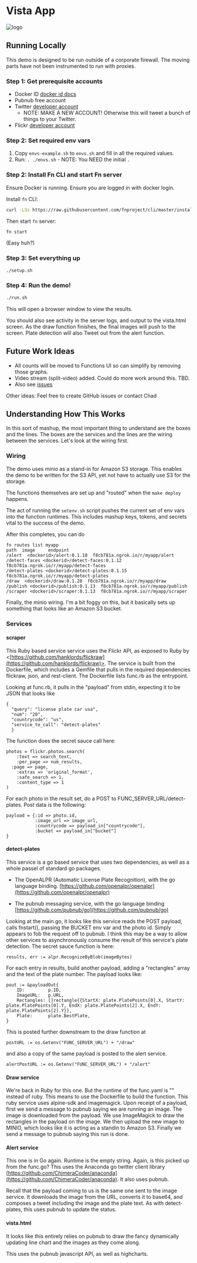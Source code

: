 # Vista App

![logo](https://drive.google.com/uc?export=view&id=0BzyYzhn6bht-Sm1VaFdKY2hKYXc)

## Running Locally

This demo is designed to be run outside of a corporate firewall. The
moving parts have not been instrumented to run with proxies.

### Step 1: Get prerequisite accounts

- Docker ID [docker id docs](https://docs.docker.com/docker-id/)
- Pubnub free account
- Twitter [developer account](https://apps.twitter.com/)
  - NOTE: MAKE A NEW ACCOUNT! Otherwise this will tweet a bunch of things to your Twitter.
- Flickr [developer account](https://www.flickr.com/services/apps/create/apply/)

### Step 2: Set required env vars

1. Copy `envs-example.sh` to `envs.sh` and fill in all the required values.
1. Run: `. ./envs.sh` - NOTE: You NEED the initial `.`

### Step 2: Install Fn CLI and start Fn server

Ensure Docker is running. Ensure you are logged in with docker login.

Install `fn` CLI:

```sh
curl -LSs https://raw.githubusercontent.com/fnproject/cli/master/install | sh
```

Then start `fn` server:

```sh
fn start
```

(Easy huh?)

### Step 3: Set everything up

```sh
./setup.sh
```

### Step 4: Run the demo!

```sh
./run.sh
```

This will open a browser window to view the results. 

You should also see activity in the server logs, and output to the vista.html screen. As the draw function finishes, the final images will push to the screen. Plate detection will also Tweet out from the alert function.

## Future Work Ideas

- All counts will be moved to Functions UI so can simplify by removing those
  graphs.
- Video stream (split-video) added. Could do more work around this. TBD.
- Also see [issues](https://github.com/carimura/vista/issues)

Other ideas: Feel free to create GitHub issues or contact Chad

## Understanding How This Works

In this sort of mashup, the most important thing to understand are the
boxes and the lines. The boxes are the services and the lines are the
wiring between the services. Let's look at the wiring first.

### Wiring

The demo uses minio as a stand-in for Amazon S3 storage. This enables
the demo to be written for the S3 API, yet not have to actually use S3
for the storage.

The functions themselves are set up and "routed" when the `make deploy`
happens.

The act of running the `setenv.sh` script pushes the current set of env
vars into the function runtimes. This includes mashup keys, tokens, and
secrets vital to the success of the demo. 

After this completes, you can do

    fn routes list myapp
    path  image     endpoint
    /alert  <dockerid>/alert:0.1.18  f8cb781a.ngrok.io/r/myapp/alert
    /detect-faces <dockerid>/detect-faces:0.1.12 f8cb781a.ngrok.io/r/myapp/detect-faces
    /detect-plates <dockerid>/detect-plates:0.1.15 f8cb781a.ngrok.io/r/myapp/detect-plates
    /draw  <dockerid>/draw:0.1.20  f8cb781a.ngrok.io/r/myapp/draw
    /publish <dockerid>/publish:0.1.13  f8cb781a.ngrok.io/r/myapp/publish
    /scraper <dockerid>/scraper:0.1.13  f8cb781a.ngrok.io/r/myapp/scraper

Finally, the minio wiring. I'm a bit foggy on this, but it basically
sets up something that looks like an Amazon S3 bucket. 

### Services

#### scraper

This Ruby based service service uses the Flickr API, as exposed to Ruby
by
<[https://github.com/hanklords/flickraw](https://github.com/hanklords/flickraw)>.
The service is built from the Dockerfile, which includes a Gemfile that
pulls in the required dependencies flickraw, json, and rest-client. The
Dockerfile lists func.rb as the entrypoint.

Looking at func.rb, it pulls in the "payload" from stdin, expecting it
to be JSON that looks like

    {
      "query": "license plate car usa",
      "num": "20",
      "countrycode": "us",
      "service_to_call": "detect-plates"
      }

The function does the secret sauce call here:

    photos = flickr.photos.search(
        :text => search_text,
        :per_page => num_results,
      :page => page,
        :extras => 'original_format',
        :safe_search => 1,
        :content_type => 1
    )

For each photo in the result set, do a POST to
FUNC_SERVER_URL/detect-plates. Post data is the following:

    payload = {:id => photo.id, 
               :image_url => image_url,
               :countrycode => payload_in["countrycode"],
               :bucket => payload_in["bucket"]
    }


#### detect-plates

This service is a go based service that uses two dependencies, as well
as a whole passel of standard go packages.

* The OpenALPR (Automatic License Plate Recognition), with the go
language binding.
[https://github.com/openalpr/openalpr](https://github.com/openalpr/openalpr)

* The pubnub messaging service, with the go language binding [https://github.com/pubnub/go](https://github.com/pubnub/go)

Looking at the main.go, it looks like this service reads the POST
payload, calls fnstart(), passing the BUCKET env var and the photo id.
Simply appears to fob the request off to pubnub. I think this may be a
way to allow other services to asynchronously consume the result of this
service's plate detection. The secret sauce function is here:

    results, err := alpr.RecognizeByBlob(imageBytes)

For each entry in results, build another payload, adding a "rectangles"
array and the text of the plate number. The payload looks like:

    pout := &payloadOut{
        ID:         p.ID,
        ImageURL:   p.URL,
        Rectangles: []rectangle{{StartX: plate.PlatePoints[0].X, StartY: plate.PlatePoints[0].Y, EndX: plate.PlatePoints[2].X, EndY: plate.PlatePoints[2].Y}},
        Plate:      plate.BestPlate,
    }

This is posted further downstream to the draw function at

    postURL := os.Getenv("FUNC_SERVER_URL") + "/draw"

and also a copy of the same payload is posted to the alert service.

    alertPostURL := os.Getenv("FUNC_SERVER_URL") + "/alert"

#### Draw service

We're back in Ruby for this one. But the runtime of the func.yaml is ""
instead of ruby. This means to use the Dockerfile to build the
function. This ruby service uses alpine-sdk and imagemagick. Upon
receipt of a payload, first we send a message to pubnub saying we are
running an image. The image is downloaded from the payload. We use
ImageMagick to draw the rectangles in the payload on the image. We then
upload the new image to MINIO, which looks like it is acting as a
standin to Amazon S3. Finally we send a message to pubnub saying this
run is done.

#### Alert service

This one is in Go again. Runtime is the empty string. Again, is this
picked up from the func.go?  This uses the Anaconda go twitter client
library
[https://github.com/ChimeraCoder/anaconda](https://github.com/ChimeraCoder/anaconda). It also uses pubnub.

Recall that the payload coming to us is the same one sent to the image
service. It downloads the image from the URL, converts it to base64,
and composes a tweet including the image and the plate text. As with
detect-plates, this uses pubnub to update the status.

#### vista.html

It looks like this entirely relies on pubnub to draw the fancy
dynamically updating line chart and the images as they come along.

This uses the pubnub javascript API, as well as highcharts.


